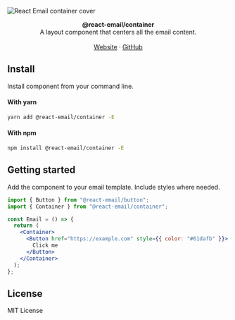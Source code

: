 ![React Email container cover](https://react.email/static/covers/container.png)

<div align="center"><strong>@react-email/container</strong></div>
<div align="center">A layout component that centers all the email content.</div>
<br />
<div align="center">
<a href="https://react.email">Website</a>
<span> · </span>
<a href="https://github.com/resend/react-email">GitHub</a>

</div>

## Install

Install component from your command line.

#### With yarn

```sh
yarn add @react-email/container -E
```

#### With npm

```sh
npm install @react-email/container -E
```

## Getting started

Add the component to your email template. Include styles where needed.

```jsx
import { Button } from "@react-email/button";
import { Container } from "@react-email/container";

const Email = () => {
  return (
    <Container>
      <Button href="https://example.com" style={{ color: "#61dafb" }}>
        Click me
      </Button>
    </Container>
  );
};
```

## License

MIT License
